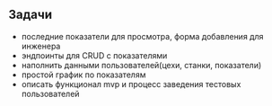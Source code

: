 ## Задачи
- последние показатели для просмотра, форма добавления для инженера
- эндпоинты для CRUD с показателями
- наполнить данными пользователей(цехи, станки, показатели)
- простой график по показателям
- описать функционал mvp и процесс заведения тестовых пользователей